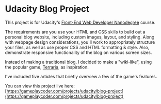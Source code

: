 ﻿# Udacity Blog Project

This project is for Udacity's [Front-End Web Developer Nanodegree](https://www.udacity.com/course/front-end-web-developer-nanodegree--nd0011) course.

The requirements are you use your HTML and CSS skills to build out a personal blog website, including custom images, layout, and styling. Along with webpage design considerations, you'll work to appropriately structure your files, as well as use proper CSS and HTML formatting & style. Also, demonstrate responsive functionality of the blog on various screen sizes.

Instead of making a traditional blog, I decided to make a "wiki-like", using the popular game, [Terraria](https://terraria.wiki.gg/wiki/Terraria_Wiki), as inspiration.

I've included five articles that briefly overview a few of the game's features.

You can view this project live here:
[https://gameplaycoder.com/projects/udacity/blog-project](https://gameplaycoder.com/projects/udacity/blog-project)